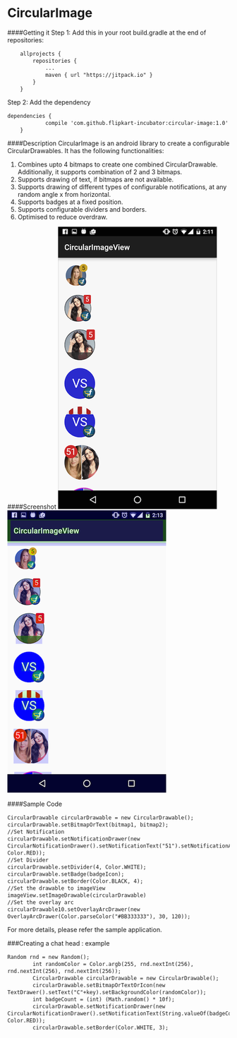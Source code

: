 # CircularImage

####Getting it
Step 1: Add this in your root build.gradle at the end of repositories:
```
	allprojects {
		repositories {
			...
			maven { url "https://jitpack.io" }
		}
	}
```
Step 2: Add the dependency
```
dependencies {
	        compile 'com.github.flipkart-incubator:circular-image:1.0'
	}
```

####Description
CircularImage is an android library to create a configurable CircularDrawables. It has the following functionalities:

1. Combines upto 4 bitmaps to create one combined CircularDrawable. Additionally, it supports combination of 2 and 3 bitmaps.
2. Supports drawing of text, if bitmaps are not available.
3. Supports drawing of different types of configurable notifications, at any random angle x from horizontal.
4. Supports badges at a fixed position.
5. Supports configurable dividers and borders.
6. Optimised to reduce overdraw.

####Screenshot
![Alt text](/Screenshots/Screenshot_2015-05-14-18-24-34.png?raw=true "Screenshot")     ![Alt text](/Screenshots/Screenshot_overdraw.png?raw=true "Screenshot Overdraw")

####Sample Code
```
CircularDrawable circularDrawable = new CircularDrawable();
circularDrawable.setBitmapOrText(bitmap1, bitmap2);
//Set Notification
circularDrawable.setNotificationDrawer(new CircularNotificationDrawer().setNotificationText("51").setNotificationAngle(135).setNotificationColor(Color.WHITE, Color.RED));
//Set Divider
circularDrawable.setDivider(4, Color.WHITE);
circularDrawable.setBadge(badgeIcon);
circularDrawable.setBorder(Color.BLACK, 4);
//Set the drawable to imageView
imageView.setImageDrawable(circularDrawable)
//Set the overlay arc
circularDrawable10.setOverlayArcDrawer(new OverlayArcDrawer(Color.parseColor("#BB333333"), 30, 120));
```

For more details, please refer the sample application.


###Creating a chat head : example
```
Random rnd = new Random();
        int randomColor = Color.argb(255, rnd.nextInt(256), rnd.nextInt(256), rnd.nextInt(256));
        CircularDrawable circularDrawable = new CircularDrawable();
        circularDrawable.setBitmapOrTextOrIcon(new TextDrawer().setText("C"+key).setBackgroundColor(randomColor));
        int badgeCount = (int) (Math.random() * 10f);
        circularDrawable.setNotificationDrawer(new CircularNotificationDrawer().setNotificationText(String.valueOf(badgeCount)).setNotificationAngle(135).setNotificationColor(Color.WHITE, Color.RED));
        circularDrawable.setBorder(Color.WHITE, 3);
```
